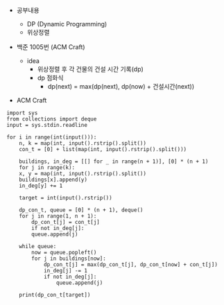-  공부내용
	- DP (Dynamic Programming)
	-  위상정렬

- 백준 1005번 (ACM Craft)
	- idea
		- 위상정렬 후 각 건물의 건설 시간 기록(dp)
		- dp 점화식
			- dp(next) = max(dp(next), dp(now) + 건설시간(next))

- ACM Craft
```
import sys  
from collections import deque  
input = sys.stdin.readline  
  
for i in range(int(input())):  
	n, k = map(int, input().rstrip().split())  
	con_t = [0] + list(map(int, input().rstrip().split()))  
  
	buildings, in_deg = [[] for _ in range(n + 1)], [0] * (n + 1)  
	for j in range(k):  
	x, y = map(int, input().rstrip().split())  
	buildings[x].append(y)  
	in_deg[y] += 1  
  
	target = int(input().rstrip())  
  
	dp_con_t, queue = [0] * (n + 1), deque()  
	for j in range(1, n + 1):  
		dp_con_t[j] = con_t[j]  
		if not in_deg[j]:  
		queue.append(j)  

	while queue:  
		now = queue.popleft()  
		for j in buildings[now]:  
			dp_con_t[j] = max(dp_con_t[j], dp_con_t[now] + con_t[j])  
			in_deg[j] -= 1  
			if not in_deg[j]:  
				queue.append(j)  
  
	print(dp_con_t[target])
```